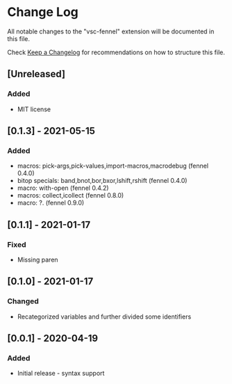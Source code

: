 # Change Log

All notable changes to the "vsc-fennel" extension will be documented in this file.

Check [Keep a Changelog](http://keepachangelog.com/) for recommendations on how to structure this file.

## [Unreleased]
### Added
- MIT license

## [0.1.3] - 2021-05-15
### Added
- macros: pick-args,pick-values,import-macros,macrodebug (fennel 0.4.0)
- bitop specials: band,bnot,bor,bxor,lshift,rshift (fennel 0.4.0)
- macro: with-open (fennel 0.4.2)
- macros: collect,icollect (fennel 0.8.0)
- macro: ?. (fennel 0.9.0)

## [0.1.1] - 2021-01-17
### Fixed
- Missing paren

## [0.1.0] - 2021-01-17
### Changed
- Recategorized variables and further divided some identifiers

## [0.0.1] - 2020-04-19
### Added
- Initial release - syntax support
